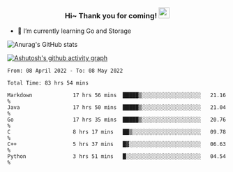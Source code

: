 <h3 align="center">
    Hi~ Thank you for coming!
    <img src="https://media.giphy.com/media/hvRJCLFzcasrR4ia7z/giphy.gif" width="25px">
</h3>

<!--
**pineapple-man/pineapple-man** is a ✨ _special_ ✨ repository because its `README.md` (this file) appears on your GitHub profile.

Here are some ideas to get you started:
- 🔭 I’m currently working on ...
- 🤔 I’m looking for help with ...
- 💬 Ask me about ...
- 📫 How to reach me: ...
- 😄 Pronouns: ...
- ⚡ Fun fact: 
- 👯 I’m looking to collaborate on kubernetes
-->
- 🌱 I’m currently learning Go and Storage


![Anurag's GitHub stats](https://github-readme-stats.vercel.app/api?username=pineapple-man&show_icons=true&theme=radical)


[![Ashutosh's github activity graph](https://activity-graph.herokuapp.com/graph?username=pineapple-man&bg_color=fffff0&color=708090&line=24292e&point=24292e&area=true&hide_border=true)](https://github.com/ashutosh00710/github-readme-activity-graph)

<!--START_SECTION:waka-->

```text
From: 08 April 2022 - To: 08 May 2022

Total Time: 83 hrs 54 mins

Markdown             17 hrs 56 mins  █████▒░░░░░░░░░░░░░░░░░░░   21.16 %
Java                 17 hrs 50 mins  █████▒░░░░░░░░░░░░░░░░░░░   21.04 %
Go                   17 hrs 35 mins  █████▒░░░░░░░░░░░░░░░░░░░   20.76 %
C                    8 hrs 17 mins   ██▒░░░░░░░░░░░░░░░░░░░░░░   09.78 %
C++                  5 hrs 37 mins   █▓░░░░░░░░░░░░░░░░░░░░░░░   06.63 %
Python               3 hrs 51 mins   █░░░░░░░░░░░░░░░░░░░░░░░░   04.54 %
```

<!--END_SECTION:waka-->
